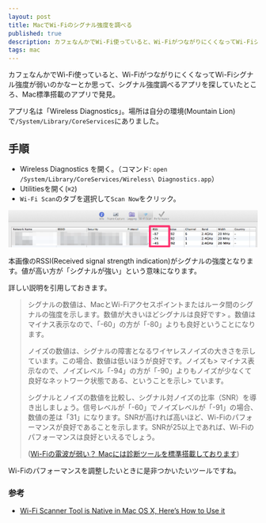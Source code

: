 ```yaml
---
layout: post
title: MacでWi-Fiのシグナル強度を調べる
published: true
description: カフェなんかでWi-Fi使っていると、Wi-FiがつながりにくくなってWi-Fiシグナル強度が弱いのかなーとか思って、シグナル強度調べるアプリを探していたところ、Mac標準搭載のアプリで発見。
tags: mac
---
```


カフェなんかでWi-Fi使っていると、Wi-FiがつながりにくくなってWi-Fiシグナル強度が弱いのかなーとか思って、シグナル強度調べるアプリを探していたところ、Mac標準搭載のアプリで発見。

アプリ名は「Wireless Diagnostics」。場所は自分の環境(Mountain Lion)で`/System/Library/CoreServices`にありました。

## 手順

* Wireless Diagnostics を開く。（コマンド: `open /System/Library/CoreServices/Wireless\ Diagnostics.app`）
* Utilitiesを開く(`⌘2`)
* `Wi-Fi Scan`のタブを選択して`Scan Now`をクリック。

![mac wi-fi scan](/images/posts/wifi-scan.png)

本画像のRSSI(Received signal strength indication)がシグナルの強度となります。値が高い方が「シグナルが強い」という意味になります。

詳しい説明を引用しておきます。

> シグナルの数値は、MacとWi-Fiアクセスポイントまたはルータ間のシグナルの強度を示します。数値が大きいほどシグナルは良好です> 。数値はマイナス表示なので、「-60」の方が「-80」よりも良好ということになります。
>
> ノイズの数値は、シグナルの障害となるワイヤレスノイズの大きさを示しています。この場合、数値は低いほうが良好です。ノイズも> マイナス表示なので、ノイズレベル「-94」の方が「-90」よりもノイズが少なくて良好なネットワーク状態である、ということを示し> ています。
>
> シグナルとノイズの数値を比較し、シグナル対ノイズの比率（SNR）を導き出しましょう。信号レベルが「-60」でノイズレベルが「-91」の場合、数値の差は「31」になります。SNRが高ければ高いほど、Wi-Fiのパフォーマンスが良好であることを示します。SNRが25以上であれば、Wi-Fiのパフォーマンスは良好といえるでしょう。
>
> ([Wi-Fiの電波が弱い？ Macには診断ツールを標準搭載しております](http://www.lifehacker.jp/2012/08/120807os_x_wifi.html))

Wi-Fiのパフォーマンスを調整したいときに是非つかいたいツールですね。

### 参考

* [Wi-Fi Scanner Tool is Native in Mac OS X, Here’s How to Use it](http://osxdaily.com/2012/07/31/wi-fi-scanner-mac-os-x-mountain-lion/)
